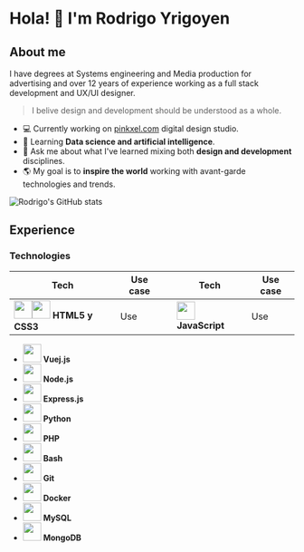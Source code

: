 # Hola! 🤙 I'm Rodrigo Yrigoyen

## About me

I have degrees at Systems engineering and Media production for advertising and over 12 years of experience working as a full stack development and UX/UI designer.

> I belive design and development should be understood as a whole.

- 💻 Currently working on [pinkxel.com](https://pinkxel.com) digital design studio.
- 🤖 Learning **Data science and artificial intelligence**.
- 🎨 Ask me about what I've learned mixing both **design and development** disciplines.
- 🌎 My goal is to **inspire the world** working with avant-garde technologies and trends.

![Rodrigo's GitHub stats](https://github-readme-stats.vercel.app/api?username=rodryg&show_icons=true&theme=radical)


## Experience
### Technologies

|  Tech | Use case | |  Tech | Use case |
| --- | --- | --- | --- | --- | 
| <img src="https://cdn.jsdelivr.net/gh/devicons/devicon/icons/html5/html5-plain-wordmark.svg"  width="32"/><img src="https://cdn.jsdelivr.net/gh/devicons/devicon/icons/css3/css3-plain-wordmark.svg"  width="32"/> **HTML5 y CSS3** | Use |   | <img src="https://cdn.jsdelivr.net/gh/devicons/devicon/icons/javascript/javascript-original.svg"  width="32"/> **JavaScript** | Use |
- <img src="https://cdn.jsdelivr.net/gh/devicons/devicon/icons/vuejs/vuejs-original.svg" width="32"/> **Vuej.js**
- <img src="https://cdn.jsdelivr.net/gh/devicons/devicon/icons/nodejs/nodejs-original.svg" width="32"/> **Node.js**
- <img src="https://cdn.jsdelivr.net/gh/devicons/devicon/icons/express/express-original.svg" width="32"/> **Express.js**
- <img src="https://cdn.jsdelivr.net/gh/devicons/devicon/icons/python/python-original.svg" width="32"/> **Python**
- <img src="https://cdn.jsdelivr.net/gh/devicons/devicon/icons/php/php-original.svg" width="32"/> **PHP**
- <img src="https://cdn.jsdelivr.net/gh/devicons/devicon/icons/bash/bash-original.svg" width="32"/> **Bash**
- <img src="https://cdn.jsdelivr.net/gh/devicons/devicon/icons/git/git-original.svg" width="32"/> **Git**
- <img src="https://cdn.jsdelivr.net/gh/devicons/devicon/icons/docker/docker-original.svg" width="32"/> **Docker**
- <img src="https://cdn.jsdelivr.net/gh/devicons/devicon/icons/mysql/mysql-original.svg" width="32"/> **MySQL**
- <img src="https://cdn.jsdelivr.net/gh/devicons/devicon/icons/mongodb/mongodb-original.svg" width="32"/> **MongoDB**

<!--
**rodryg/rodryg** is a ✨ _special_ ✨ repository because its `README.md` (this file) appears on your GitHub profile.

Here are some ideas to get you started:

- 🔭 I’m currently working on ...
- 🌱 I’m currently learning ...
- 👯 I’m looking to collaborate on ...
- 🤔 I’m looking for help with ...
- 💬 Ask me about ...
- 📫 How to reach me: ...
- 😄 Pronouns: ...
- ⚡ Fun fact: ...
-->
